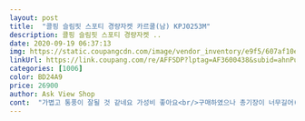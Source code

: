 ```yaml
---
layout: post 
title:  "콜핑 슬림핏 스포티 경량자켓 카르쿨(남) KPJ0253M" 
description: 콜핑 슬림핏 스포티 경량자켓 ..
date: 2020-09-19 06:37:13 
img: https://static.coupangcdn.com/image/vendor_inventory/e9f5/607af10e4b265dff6a0a6fe3da4b2442651daf33d2e8dbec12a1e85f26fc.jpg 
linkUrl: https://link.coupang.com/re/AFFSDP?lptag=AF3600438&subid=ahnPublicAsk&pageKey=106059151&itemId=320839358&vendorItemId=3786357439&traceid=V0-113-817d18b2f7f4cbb6 
categories: [1006] 
color: BD24A9 
price: 26900 
author: Ask View Shop 
cont:  "가볍고 통풍이 잘될 것 같네요 가성비 좋아요<br/>구매하였으나 총기장이 너무길어(본인키165) 고민중임수선도 불가능<br/>내일부터 입어야지... <br/>비온다는데<br/>사업번창 하세요<br/>수선도 불가능할<br/>아주마음어들어요 가성비  짱  사이즈 정사이즈  입니다<br/>키작은 사람배려 기장 짧은 제품도 있으면 좋을듯<br/>품질 양호하나 95사이즈<br/>" 
---
```


